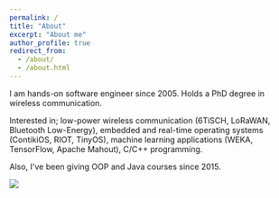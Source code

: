 ```yaml
---
permalink: /
title: "About"
excerpt: "About me"
author_profile: true
redirect_from: 
  - /about/
  - /about.html
---
```


<p></p>
I am hands-on software engineer since 2005. Holds a PhD degree in wireless communication.

<p></p>
Interested in; low-power wireless communication (6TiSCH, LoRaWAN, Bluetooth Low-Energy), embedded and real-time operating systems (ContikiOS, RIOT, TinyOS), machine learning applications (WEKA, TensorFlow, Apache Mahout), C/C++ programming. 

<p></p>
Also, I've been giving OOP and Java courses since 2015. 

<p></p>
<img src="http://sercankulcu.github.io/images/linuxquote.jpg">
